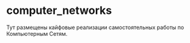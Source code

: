 # computer_networks

Тут размещены кайфовые реализации самостоятельных работы по Компьютерным Сетям.
